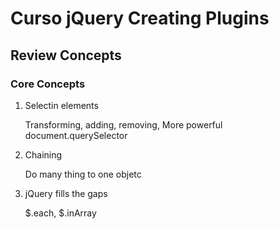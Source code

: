 # Curso jQuery Creating Plugins

## Review Concepts

### Core Concepts

1. Selectin elements
   
	Transforming, adding, removing, More powerful document.querySelector

2. Chaining

	Do many thing to one objetc

3. jQuery fills the gaps

	$.each, $.inArray

	
